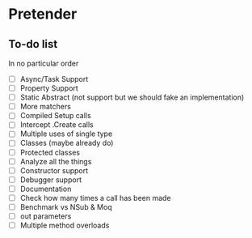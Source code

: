 # Pretender

## To-do list

In no particular order

- [ ] Async/Task Support
- [ ] Property Support
- [ ] Static Abstract (not support but we should fake an implementation)
- [ ] More matchers
- [ ] Compiled Setup calls
- [ ] Intercept .Create calls
- [ ] Multiple uses of single type
- [ ] Classes (maybe already do)
- [ ] Protected classes
- [ ] Analyze all the things
- [ ] Constructor support
- [ ] Debugger support
- [ ] Documentation
- [ ] Check how many times a call has been made
- [ ] Benchmark vs NSub & Moq
- [ ] out parameters
- [ ] Multiple method overloads